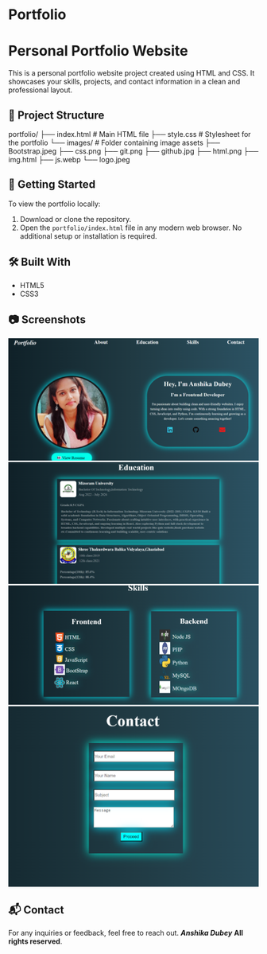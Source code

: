 # Portfolio
# Personal Portfolio Website
This is a personal portfolio website project created using HTML and CSS. It showcases your skills, projects, and contact information in a clean and professional layout.

## 📁 Project Structure
portfolio/
├── index.html            # Main HTML file
├── style.css             # Stylesheet for the portfolio
└── images/               # Folder containing image assets
    ├── Bootstrap.jpeg
    ├── css.png
    ├── git.png
    ├── github.jpg
    ├── html.png
    ├── img.html
    ├── js.webp
    └── logo.jpeg

## 🚀 Getting Started
To view the portfolio locally:
1. Download or clone the repository.
2. Open the `portfolio/index.html` file in any modern web browser.
No additional setup or installation is required.

## 🛠️ Built With
- HTML5
- CSS3

## 📷 Screenshots
 ![Home](<./images/home.png>) ![Education](<./images/education.png>) ![Skill](<./images/skill.png>)![contact](<./images/contact.png>)


## 📬 Contact
For any inquiries or feedback, feel free to reach out.
***Anshika Dubey*** 
__All rights reserved__.

